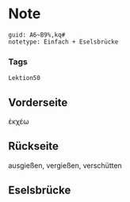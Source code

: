 # Note
```
guid: A6~B9%,kq#
notetype: Einfach + Eselsbrücke
```

### Tags
```
Lektion50
```

## Vorderseite
ἐκχέω

## Rückseite
ausgießen, vergießen, verschütten

## Eselsbrücke

